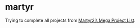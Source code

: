 martyr
======

Trying to complete all projects from [Martyr2’s Mega Project List](http://www.dreamincode.net/forums/topic/78802-martyr2s-mega-project-ideas-list/).
